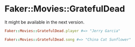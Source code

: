 # Faker::Movies::GratefulDead

It might be available in the next version.

```ruby
Faker::Movies::GratefulDead.player #=> "Jerry Garcia"

Faker::Movies::GratefulDead.song #=> "China Cat Sunflower"
```
